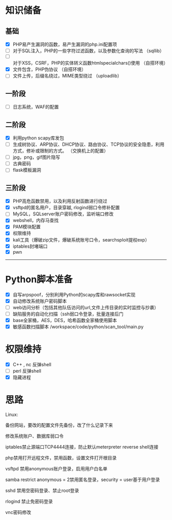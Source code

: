 # 知识储备  
## 基础  
- [x] PHP易产生漏洞的函数，易产生漏洞的php.ini配置项  
- [ ] 对于SQL注入，PHP的一些字符过滤函数，以及参数化查询的写法  （sqllib）  
- [ ] 对于XSS，CSRF，PHP的实体转义函数htmlspecialchars()使用  （自搭环境）  
- [x] 文件包含，PHP伪协议  （自搭环境）  
- [ ] 文件上传，后缀名绕过，MIME类型绕过  （uploadlib）  

## 一阶段   
- [ ] 日志系统，WAF的配置  

## 二阶段  
- [x] 利用python scapy库发包      
- [ ] 生成树协议、ARP协议、DHCP协议、路由协议、TCP协议的安全隐患，利用方式，修补或限制的方式。  （交换机上的配置） 
- [ ] jpg，png，gif图片隐写  
- [ ] 古典密码  
- [ ] flask模板漏洞  

## 三阶段  
- [x] PHP高危函数禁用，以及利用反射函数进行绕过
- [x] vsftpd的匿名用户，目录穿越, rlogind弱口令修补配置  
- [ ] MySQL，SQLserver账户密码修改，监听端口修改  
- [x] webshell，内存马查找  
- [x] PAM模块配置  
- [x] 权限维持  
- [x] kali工具（爆破zip文件，爆破系统账号口令，searchsploit提权exp）  
- [x] iptables封堵端口  
- [x] pwn

___
# Python脚本准备  
- [x] 自写arpspoof，分别利用Python的scapy库和rawsocket实现  
- [x] 自动修改系统账户密码脚本  
- [ ] web访问分析（包括其他队伍访问的url,文件上传目录的实时监控与抄袭）  
- [ ] 缺陷服务的自动化扫描（ssh弱口令登录，批量连接后门  
- [x] base全家桶，AES，DES，哈希函数全家桶使用脚本  
- [x] 敏感函数扫描脚本 /workspace/code/python/scan_tool/main.py  
# 权限维持  

- [x] C++ , nc 反弹shell  
- [ ] perl 反弹shell  
- [x] 隐藏进程  

# 思路  

Linux:

备份网站，要改的配置文件先备份，改了什么记录下来

修改系统账户、数据库弱口令

iptables禁止源端口TCP4444连接，防止默认meterpreter reverse shell连接

php禁用打开远程文件，禁用函数，设置文件打开根目录

vsftpd 禁用anonymous账户登录，启用用户白名单

samba restrict anonymous = 2禁用匿名登录，security = user基于用户登录

sshd 禁用空密码登录、禁止root登录

rlogind 禁止免密码登录

vnc密码修改






